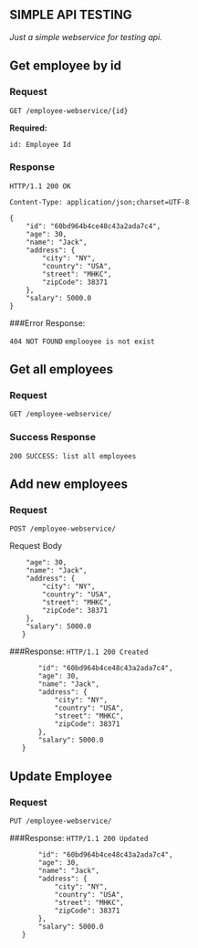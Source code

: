 SIMPLE API TESTING
----
  _Just a simple webservice for testing api._

## Get employee by id
### Request
 
`GET /employee-webservice/{id}` 
  
**Required:**
 
   `id: Employee Id`

### Response

	
`HTTP/1.1 200 OK`

`Content-Type: application/json;charset=UTF-8`
    
    {
        "id": "60bd964b4ce48c43a2ada7c4",
        "age": 30,
        "name": "Jack",
        "address": {
            "city": "NY",
            "country": "USA",
            "street": "MHKC",
            "zipCode": 38371
        },
        "salary": 5000.0
    }
 
###Error Response:

`404 NOT FOUND`
`emplooyee is not exist`
  
## Get all employees
### Request
`GET /employee-webservice/`
### Success Response
`200 SUCCESS: list all employees`

## Add new employees
### Request
`POST /employee-webservice/`

Request Body
```{
   	"age": 30,
   	"name": "Jack",
   	"address": {
   		"city": "NY",
   		"country": "USA",
   		"street": "MHKC",
   		"zipCode": 38371
   	},
   	"salary": 5000.0
   }
```

###Response: 
`HTTP/1.1 200 Created`

```{
       "id": "60bd964b4ce48c43a2ada7c4",
       "age": 30,
       "name": "Jack",
       "address": {
           "city": "NY",
           "country": "USA",
           "street": "MHKC",
           "zipCode": 38371
       },
       "salary": 5000.0
   }
```
## Update Employee
### Request

`PUT /employee-webservice/`

###Response: 
`HTTP/1.1 200 Updated`

```{
       "id": "60bd964b4ce48c43a2ada7c4",
       "age": 30,
       "name": "Jack",
       "address": {
           "city": "NY",
           "country": "USA",
           "street": "MHKC",
           "zipCode": 38371
       },
       "salary": 5000.0
   }
```
